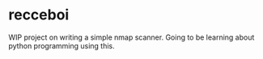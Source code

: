 # recceboi

WIP project on writing a simple nmap scanner. Going to be learning about python programming using this. 
